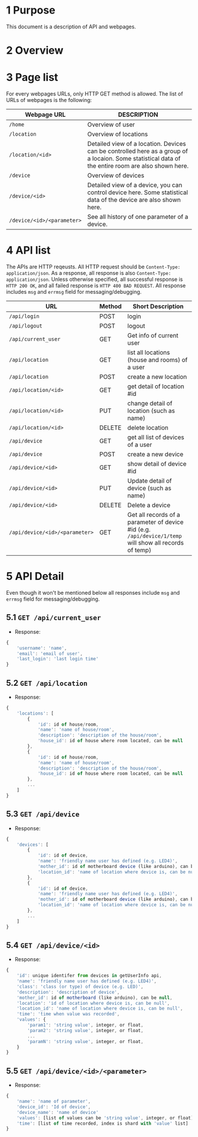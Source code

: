 **1 Purpose**
=============

This document is a description of API and webpages.


**2 Overview**
==============


**3 Page list**
==============

For every webpages URLs, only HTTP GET method is allowed.
The list of URLs of webpages is the following:

| Webpage URL                | DESCRIPTION                                             |
|----------------------------|---------------------------------------------------------|
| `/home`                    | Overview of user                                        |
| `/location`                | Overview of locations                                   |
| `/location/<id>`           | Detailed view of a location. Devices can be controlled here as a group of a locaion. Some statistical data of the entire room are also shown here. |
| `/device`                  | Overview of devices                                     |
| `/device/<id>`             | Detailed view of a device, you can control device here. Some statistical data of the device are also shown here. |
| `/device/<id>/<parameter>` | See all history of one parameter of a device.           |

**4 API list**
==============

The APIs are HTTP reqeusts.
All HTTP request should be `Content-Type: application/json`.
As a response, all response is also  `Content-Type: application/json`.
Unless otherwise specified, all successful response is `HTTP 200 OK`, and all
failed response is `HTTP 400 BAD REQUEST`.
All response includes `msg` and `errmsg` field for messaging/debugging.

| URL                             | Method | Short Description                                |
|---------------------------------|--------|--------------------------------------------------|
| `/api/login`                    | POST   | login                                            |
| `/api/logout`                   | POST   | logout                                           |
| `/api/current_user`             | GET    | Get info of current user                         |
| `/api/location`                 | GET    | list all locations (house and rooms) of a user   |
| `/api/location`                 | POST   | create a new location                            |
| `/api/location/<id>`            | GET    | get detail of location #id                       |
| `/api/location/<id>`            | PUT    | change detail of location (such as name)         |
| `/api/location/<id>`            | DELETE | delete location                                  |
| `/api/device`                   | GET    | get all list of devices of a user                |
| `/api/device`                   | POST   | create a new device                              |
| `/api/device/<id>`              | GET    | show detail of device #id                        |
| `/api/device/<id>`              | PUT    | Update detail of device (such as name)           |
| `/api/device/<id>`              | DELETE | Delete a device                                  |
| `/api/device/<id>/<parameter>`  | GET    | Get all records of a parameter of device #id (e.g. `/api/device/1/temp` will show all records of temp)   |


**5 API Detail**
==============
Even though it won't be mentioned below all responses include 
`msg` and `errmsg` field for messaging/debugging.


**5.1 `GET /api/current_user`**
---------------------------
- Response:
``` JavaScript
{
    'username': 'name',
    'email': 'email of user',
    'last_login': 'last login time'
} 
```

**5.2 `GET /api/location`**
---------------------------
- Response:
``` JavaScript
{
    'locations': [
        {
            'id': id of house/room,
            'name': 'name of house/room',
            'description': 'description of the house/room',
            'house_id': id of house where room located, can be null  
        },
        {
            'id': id of house/room,
            'name': 'name of house/room',
            'description': 'description of the house/room',
            'house_id': id of house where room located, can be null  
        },
        ...
    ]
} 
```


**5.3 `GET /api/device`**
-------------------------
- Response:
``` JavaScript
{
    'devices': [
        {
            'id': id of device,             
            'name': 'friendly name user has defined (e.g. LED4)',
            'mother_id': id of motherboard device (like arduino), can be null,
            'location_id': 'name of location where device is, can be null',
        },
        {
            'id': id of device,             
            'name': 'friendly name user has defined (e.g. LED4)',
            'mother_id': id of motherboard device (like arduino), can be null,
            'location_id': 'name of location where device is, can be null',
        },
        ...
    ]
} 
```


**5.4 `GET /api/device/<id>`**
------------------------------
- Response:
``` JavaScript
{
    'id': unique identifer from devices in getUserInfo api,
    'name': 'friendly name user has defined (e.g. LED4)',
    'class': 'class (or type) of device (e.g. LED)',
    'description': 'description of device',
    'mother_id': id of motherboard (like arduino), can be null,
    'location': 'id of location where device is, can be null', 
    'location_id': 'name of location where device is, can be null',
    'time': 'time when value was recorded',
    'values': {
        'param1': 'string value', integer, or float,
        'param2': 'string value', integer, or float,
        ...
        'paramN': 'string value', integer, or float,
    }
}
```

**5.5 `GET /api/device/<id>/<parameter>`**
------------------------------------------
- Response:
``` JavaScript
{
    'name': 'name of parameter',
    'device_id': 'Id of device',
    'device_name': 'name of device'
    'values': [list of values can be 'string value', integer, or float],
    'time': [list of time recorded, index is shard with 'value' list]
}   
```

